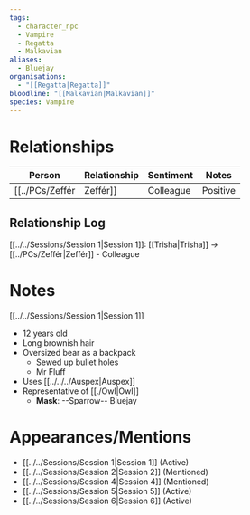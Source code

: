 ```yaml
---
tags:
  - character_npc
  - Vampire
  - Regatta
  - Malkavian
aliases:
  - Bluejay
organisations:
  - "[[Regatta|Regatta]]"
bloodline: "[[Malkavian|Malkavian]]"
species: Vampire
---
```


# Relationships
| Person     | Relationship | Sentiment | Notes |
| ---------- | ------------ | --------- | ----- |
| [[../PCs/Zeffér|Zeffér]] | Colleague    | Positive  |       |
## Relationship Log
[[../../Sessions/Session 1|Session 1]]: [[Trisha|Trisha]] -> [[../PCs/Zeffér|Zeffér]] - Colleague

# Notes
[[../../Sessions/Session 1|Session 1]]
- 12 years old
- Long brownish hair
- Oversized bear as a backpack
	- Sewed up bullet holes
	- Mr Fluff
- Uses [[../../../Auspex|Auspex]]
- Representative of [[./Owl|Owl]]
	- **Mask**: --Sparrow-- Bluejay

# Appearances/Mentions

- [[../../Sessions/Session 1|Session 1]] (Active)
- [[../../Sessions/Session 2|Session 2]] (Mentioned)
- [[../../Sessions/Session 4|Session 4]] (Mentioned)
- [[../../Sessions/Session 5|Session 5]] (Active)
- [[../../Sessions/Session 6|Session 6]] (Active)
